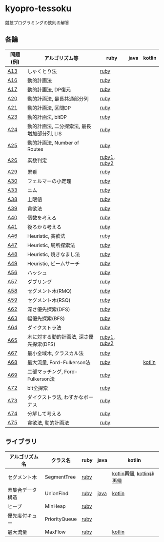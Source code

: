 # kyopro-tessoku
競技プログラミングの鉄則の解答

## 各論

| 問題(例) | アルゴリズム等 | ruby | java | kotlin |
| - | - | - | - | - |
| [A13](question/A13.txt) | しゃくとり法 | [ruby](ruby/A13.rb) | | |
| [A16](question/A16.txt) | 動的計画法 | [ruby](ruby/A16.rb) | | |
| [A17](question/A17.txt) | 動的計画法, DP復元 | [ruby](ruby/A17.rb) | | |
| [A20](question/A20.txt) | 動的計画法, 最長共通部分列 | [ruby](ruby/A20.rb) | | |
| [A21](question/A21.txt) | 動的計画法, 区間DP | [ruby](ruby/A21.rb) | | |
| [A23](question/A23.txt) | 動的計画法, bitDP | [ruby](ruby/A23.rb) | | |
| [A24](question/A24.txt) | 動的計画法, 二分探索法, 最長増加部分列, LIS | [ruby](ruby/A24.rb) | | |
| [A25](question/A25.txt) | 動的計画法, Number of Routes | [ruby](ruby/A25.rb) | | |
| [A26](question/A26-01.txt) | 素数判定 | [ruby1](ruby/A26-01.rb), [ruby2](ruby/A26-02.rb) | | |
| [A29](question/A29.txt) | 累乗 | [ruby](ruby/A29.rb) | | |
| [A30](question/A30.txt) | フェルマーの小定理 | [ruby](ruby/A30.rb) | | |
| [A33](question/A33.txt) | ニム | [ruby](ruby/A33.rb) | | |
| [A38](question/A38.txt) | 上限値 | [ruby](ruby/A38.rb) | | |
| [A39](question/A39.txt) | 貪欲法 | [ruby](ruby/A39.rb) | | |
| [A40](question/A40.txt) | 個数を考える | [ruby](ruby/A40.rb) | | |
| [A41](question/A41.txt) | 後ろから考える | [ruby](ruby/A41.rb) | | |
| [A46](question/A46.txt) | Heuristic, 貪欲法 | [ruby](ruby/A46.rb) | | |
| [A47](question/A47.txt) | Heuristic, 局所探索法 | [ruby](ruby/A47.rb) | | |
| [A48](question/A48.txt) | Heuristic, 焼きなまし法 | [ruby](ruby/A48.rb) | | |
| [A49](question/A49.txt) | Heuristic, ビームサーチ | [ruby](ruby/A49.rb) | | |
| [A56](question/A56.txt) | ハッシュ | [ruby](ruby/A56.rb) | | |
| [A57](question/A57.txt) | ダブリング | [ruby](ruby/A57.rb) | | |
| [A58](question/A58.txt) | セグメント木(RMQ) | [ruby](ruby/A58.rb) | | |
| [A59](question/A59.txt) | セグメント木(RSQ) | [ruby](ruby/A59.rb) | | |
| [A62](question/A62.txt) | 深さ優先探索(DFS) | [ruby](ruby/A62.rb) | | |
| [A63](question/A63.txt) | 幅優先探索(BFS) | [ruby](ruby/A63.rb) | | |
| [A64](question/A64.txt) | ダイクストラ法 | [ruby](ruby/A64.rb) | | |
| [A65](question/A65-1.txt) | 木に対する動的計画法, 深さ優先探索(DFS) | [ruby1](ruby/A65-01.rb), [ruby2](ruby/A65-02.rb) | | |
| [A67](question/A67.txt) | 最小全域木, クラスカル法 | [ruby](ruby/A67.rb) | | |
| [A68](question/A68.txt) | 最大流量, Ford-Fulkerson法 | [ruby](ruby/A68.rb) | | [kotlin](src/main/kotlin/ktln/A68.kt) |
| [A69](question/A69.txt) | 二部マッチング, Ford-Fulkerson法 | [ruby](ruby/A69.rb) | | |
| [A72](question/A72.txt) | bit全探索 | [ruby](ruby/A72.rb) | | |
| [A73](question/A73.txt) | ダイクストラ法, わずかなボーナス | [ruby](ruby/A73.rb) | | |
| [A74](question/A74.txt) | 分解して考える | [ruby](ruby/A74.rb) | | |
| [A75](question/A75.txt) | 貪欲法, 動的計画法 | [ruby](ruby/A75.rb) | | |

## ライブラリ

| アルゴリズム名 | クラス名 | ruby | java | kotlin |
| - | - | - | - | - |
| セグメント木 | SegmentTree | [ruby](ruby/lib/segment_tree.rb) | | [kotlin再帰](src/main/kotlin/ktln/lib/SegmentTreeR.kt), [kotlin非再帰](src/main/kotlin/ktln/lib/SegmentTreeW.kt) |
| 素集合データ構造 | UnionFind | [ruby](ruby/lib/union_find.rb) | [java](src/main/java/jv/lib/UnionFind.java) | [kotlin](src/main/kotlin/ktln/lib/UnionFind.kt) |
| ヒープ | MinHeap | [ruby](ruby/lib/min_heap.rb) | | |
| 優先度付キュー | PriorityQueue | [ruby](ruby/lib/priority_queue.rb) | | |
| 最大流量 | MaxFlow | [ruby](ruby/lib/max_flow.rb) | | [kotlin](src/main/kotlin/ktln/lib/MaxFlow.kt) |
